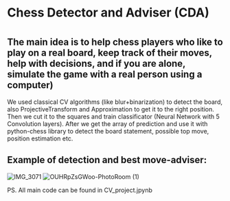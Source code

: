 # Chess Detector and Adviser (CDA)
# 
## The main idea is to help chess players who like to play on a real board, keep track of their moves, help with decisions, and if you are alone, simulate the game with a real person using a computer)


We used classical CV algorithms (like blur+binarization) to detect the board, also ProjectiveTransform and Approximation to get it to the right position. Then we cut it to the squares and train classificator (Neural Network with 5 Convolution layers). After we get the array of prediction and use it with python-chess library to detect the board statement, possible top move, position estimation etc.



## Example of detection and best move-adviser:

![IMG_3071](https://user-images.githubusercontent.com/98733029/209229571-2d5c6d03-f179-4083-bc91-8597f580ab11.JPG)
![OUHRpZsGWoo-PhotoRoom (1)](https://user-images.githubusercontent.com/98733029/209228559-c5c069e0-3677-4662-93a6-d309f3b1bc30.png)

PS. All main code can be found in CV_project.jpynb
